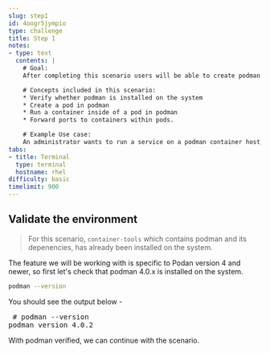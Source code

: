 ```yaml
---
slug: step1
id: 4oogr5jympio
type: challenge
title: Step 1
notes:
- type: text
  contents: |
    # Goal:
    After completing this scenario users will be able to create podman pods, create containers within those pods, and forward ports to the services those containers run.

    # Concepts included in this scenario:
    * Verify whether podman is installed on the system
    * Create a pod in podman
    * Run a container inside of a pod in podman
    * Forward ports to containers within pods.

    # Example Use case:
    An administrator wants to run a service on a podman container host, that has dependent services.
tabs:
- title: Terminal
  type: terminal
  hostname: rhel
difficulty: basic
timelimit: 900
---
```

## Validate the environment

>For this scenario, `container-tools` which contains podman and its depenencies, has already been installed on the system.

The feature we will be working with is specific to Podan version 4 and newer, so first let's check that podman 4.0.x is installed on the system.

```bash
podman --version
```

You should see the output below -

<pre class="file">
 # podman --version
podman version 4.0.2
</pre>

With podman verified, we can continue with the scenario.
